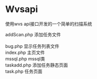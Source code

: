 # Wvsapi
使用wvs api接口开发的一个简单的扫描系统<br /> 


addScan.php 添加任务文件<br />  
bug.php 显示任务列表文件<br /> 
index.php 主页文件<br /> 
mssql.php mssql类<br /> 
taskadd.php 添加任务静态页面<br /> 
task.php 任务页面<br /> 
